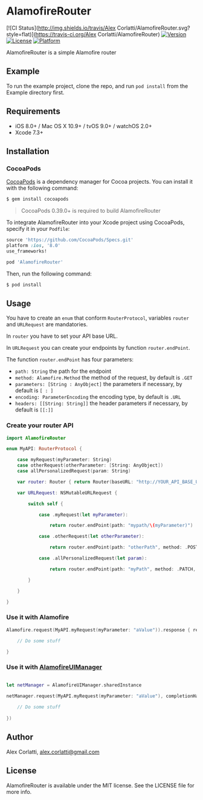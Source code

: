 # AlamofireRouter

[![CI Status](http://img.shields.io/travis/Alex Corlatti/AlamofireRouter.svg?style=flat)](https://travis-ci.org/Alex Corlatti/AlamofireRouter)
[![Version](https://img.shields.io/cocoapods/v/AlamofireRouter.svg?style=flat)](http://cocoapods.org/pods/AlamofireRouter)
[![License](https://img.shields.io/cocoapods/l/AlamofireRouter.svg?style=flat)](http://cocoapods.org/pods/AlamofireRouter)
[![Platform](https://img.shields.io/cocoapods/p/AlamofireRouter.svg?style=flat)](http://cocoapods.org/pods/AlamofireRouter)

AlamofireRouter is a simple Alamofire router

## Example

To run the example project, clone the repo, and run `pod install` from the Example directory first.

## Requirements

- iOS 8.0+ / Mac OS X 10.9+ / tvOS 9.0+ / watchOS 2.0+
- Xcode 7.3+

## Installation

### CocoaPods

[CocoaPods](http://cocoapods.org) is a dependency manager for Cocoa projects. You can install it with the following command:

```bash
$ gem install cocoapods
```

> CocoaPods 0.39.0+ is required to build AlamofireRouter

To integrate AlamofireRouter into your Xcode project using CocoaPods, specify it in your `Podfile`:

```ruby
source 'https://github.com/CocoaPods/Specs.git'
platform :ios, '8.0'
use_frameworks!

pod 'AlamofireRouter'
```

Then, run the following command:

```bash
$ pod install
```
## Usage

You have to create an ```enum``` that conform ```RouterProtocol```, variables ```router``` and ```URLRequest``` are mandatories.

In ```router``` you have to set your API base URL.

In ```URLRequest``` you can create your endpoints by function ```router.endPoint```.

The function ```router.endPoint``` has four parameters:

* ```path: String``` the path for the endpoint
* ```method: Alamofire.Method``` the method of the request, by default is ```.GET```
* ```parameters: [String : AnyObject]``` the parameters if necessary, by default is ```[ : ]```
* ```encoding: ParameterEncoding``` the encoding type, by default is ```.URL```
* ```headers: [[String: String]]``` the header parameters if necessary, by default is ```[[:]]```

### Create your router API

```swift
import AlamofireRouter

enum MyAPI: RouterProtocol { 

    case myRequest(myParameter: String)
    case otherRequest(otherParameter: [String: AnyObject])
    case allPersonalizedRequest(param: String)

    var router: Router { return Router(baseURL: "http://YOUR_API_BASE_URL.com/") }

    var URLRequest: NSMutableURLRequest {

        switch self {

            case .myRequest(let myParameter):

                return router.endPoint(path: "mypath/\(myParameter)")

            case .otherRequest(let otherParameter):

                return router.endPoint(path: "otherPath", method: .POST, parameters: otherParameter)

            case .allPersonalizedRequest(let param):

                return router.endPoint(path: "myPath", method: .PATCH, parameters: ["par" : param], encoding: .JSON, headers: [["Content-type": "json"]])

        }

    }

}
```

### Use it with Alamofire
```swift
Alamofire.request(MyAPI.myRequest(myParameter: "aValue")).response { resp in 

	// Do some stuff

}
```

### Use it with [AlamofireUIManager](http://https://cocoapods.org/pods/AlamofireUIManager)
```swift

let netManager = AlamofireUIManager.sharedInstance

netManager.request(MyAPI.myRequest(myParameter: "aValue"), completionHandler: { json in
	
	// Do some stuff
	
})

```

## Author

Alex Corlatti, alex.corlatti@gmail.com

## License

AlamofireRouter is available under the MIT license. See the LICENSE file for more info.

